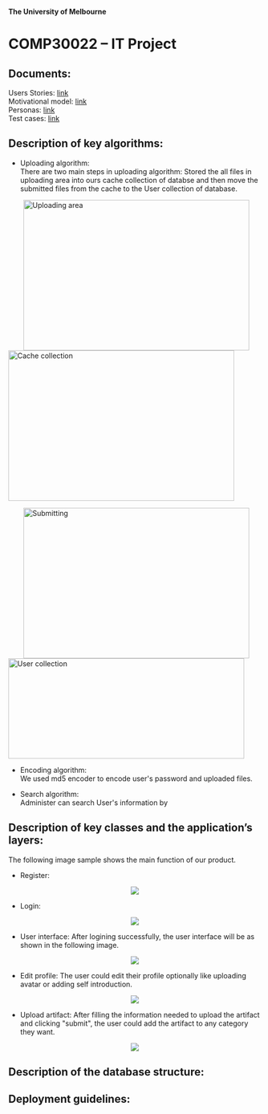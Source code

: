 **The University of Melbourne**
# COMP30022 – IT Project



## Documents:

Users Stories: [link](docs/UserStory.pdf)  
Motivational model: [link](docs/MotivationalModel.pdf)  
Personas: [link](docs/UseCases.pdf)  
Test cases: [link](tests/TestCases.pdf)  

## Description of key algorithms:

- Uploading algorithm:  
  There are two main steps in uploading algorithm: Stored the all files in uploading area into ours cache collection of databse and then move the submitted files from the cache to the User collection of database.
  
<p>
  <image src="image/cache.png" width="450" height="300" hspace="30" alt="Uploading area">
  <image src="image/cacheCollection.jpg" width="450" height="300" alt="Cache collection">
<p>                                                                                        

<p>
  <image src="image/submit.png" width="450" height="300" hspace="30" alt="Submitting">
  <image src="image/userSubmitted.png" width="470" height="200" alt="User collection">
<p> 

- Encoding algorithm:  
  We used md5 encoder to encode user's password and uploaded files. 

    
- Search algorithm:  
  Administer can search User's information by 

## Description of key classes and the application’s layers:

The following image sample shows the main function of our product.

- Register: 

<p align="center">
  <image src="image/register.png">
<p>


- Login: 

<p align="center">
  <image src="image/log in.png">
<p>
  
  
- User interface:
  After logining successfully, the user interface will be as shown in the following image.
  
<p align="center">
  <image src="image/user interface.png">
<p>
  
  
- Edit profile:
  The user could edit their profile optionally like uploading avatar or adding self introduction.
  
<p align="center">
  <image src="image/Upload avatar.png">
<p>  

- Upload artifact:
  After filling the information needed to upload the artifact and clicking "submit", the user could add the artifact to any category they want.
  
<p align="center">
  <image src="image/Upload avatar.png">
<p>  





## Description of the database structure:




## Deployment guidelines:



